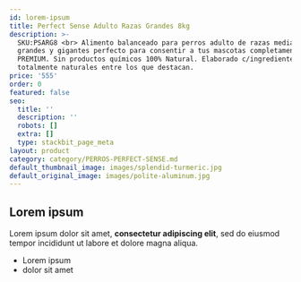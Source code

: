 ```yaml
---
id: lorem-ipsum
title: Perfect Sense Adulto Razas Grandes 8kg
description: >-
  SKU:PSARG8 <br> Alimento balanceado para perros adulto de razas medianas,
  grandes y gigantes perfecto para consentir a tus mascotas completamente
  PREMIUM. Sin productos químicos 100% Natural. Elaborado c/ingredientes
  totalmente naturales entre los que destacan.
price: '555'
order: 0
featured: false
seo:
  title: ''
  description: ''
  robots: []
  extra: []
  type: stackbit_page_meta
layout: product
category: category/PERROS-PERFECT-SENSE.md
default_thumbnail_image: images/splendid-turmeric.jpg
default_original_image: images/polite-aluminum.jpg
---
```

## Lorem ipsum

Lorem ipsum dolor sit amet, **consectetur adipiscing elit**, sed do eiusmod tempor incididunt ut labore et dolore magna aliqua.

- Lorem ipsum
- dolor sit amet